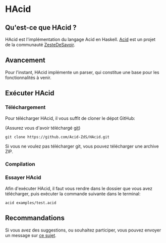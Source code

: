 HAcid
=====

## Qu'est-ce que HAcid ?

HAcid est l'implémentation du langage Acid en Haskell. [Acid](https://zestedesavoir.com/forums/sujet/6065/un-petit-langage-zds/) est un projet de la communauté [ZesteDeSavoir](https://zestedesavoir.com/).

## Avancement

Pour l'instant, HAcid implémente un parser, qui constitue une base pour les
fonctionnalités à venir.

## Exécuter HAcid

### Téléchargement

Pour télécharger HAcid, il vous suffit de cloner le dépot GitHub:

(Assurez vous d'avoir téléchargé [git](https://git-scm.com/))

```
git clone https://github.com/Acid-ZdS/HAcid.git
```

Si vous ne voulez pas télécharger git, vous pouvez télécharger une archive ZIP.

### Compilation

### Essayer HAcid

Afin d'exécuter HAcid, il faut vous rendre dans le dossier que vous avez
télécharger, puis exécuter la commande suivante dans le terminal:

```
acid examples/test.acid
```

## Recommandations

Si vous avez des suggestions, ou souhaitez participer, vous pouvez envoyer un
message sur [ce sujet](https://zestedesavoir.com/forums/sujet/6129/acid-le-lisp-like-de-la-communaute/).
